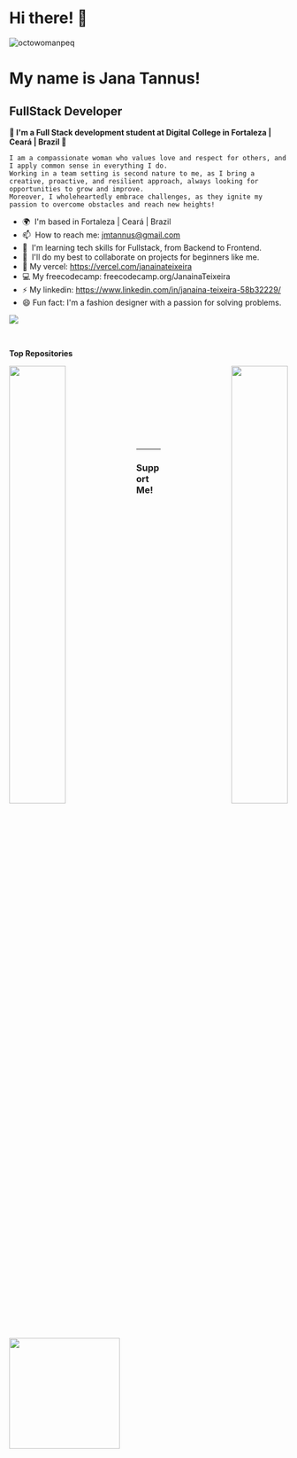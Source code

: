 # Hi there! 🌻

![octowomanpeq](https://github.com/Janainateixeira/janainateixeira/assets/61756665/6d54397a-8a77-4c49-a230-5b4ed21e2ab5)

My name is Jana Tannus!
==========================================================================================

FullStack Developer 
----------------------------------

**🌵 I'm a Full Stack development student at Digital College in Fortaleza | Ceará | Brazil 🌻** 

```
I am a compassionate woman who values love and respect for others, and I apply common sense in everything I do. 
Working in a team setting is second nature to me, as I bring a creative, proactive, and resilient approach, always looking for opportunities to grow and improve. 
Moreover, I wholeheartedly embrace challenges, as they ignite my passion to overcome obstacles and reach new heights!
```

* 🌍  I'm based in Fortaleza | Ceará | Brazil
* 📫  How to reach me: [jmtannus@gmail.com](mailto:jmtannus@gmail.com)
* 🌱  I'm learning tech skills for Fullstack, from Backend to Frontend.
* 🤝  I'll do my best to collaborate on projects for beginners like me.
* 📁  My vercel: https://vercel.com/janainateixeira
* 💻  My freecodecamp: freecodecamp.org/JanainaTeixeira
* ⚡  My linkedin: https://www.linkedin.com/in/janaina-teixeira-58b32229/
* 😄  Fun fact: I'm a fashion designer with a passion for solving problems. 

![](https://cdn.dribbble.com/users/525908/screenshots/2901614/media/deabc994ee090b67c54d5cbb4cd16b75.png?compress=1&resize=768x576&vertical=top)

<br>

<b>Top Repositories</b>

<p width="70%" align="center"><a href="https://github.com/Janainateixeira/janainateixeira" align="left"><img align="left" width="45%" src="https://github-readme-stats.vercel.app/api/pin/?username=janainateixeira&repo=janainateixeira&title_color=0891b2&text_color=ffffff&icon_color=0891b2&bg_color=1c1917&hide_border=true&locale=en" /></a><a href="https://github.com/Janainateixeira/janainateixeira.github.io" align="right"><img align="right" width="45%" src="https://github-readme-stats.vercel.app/api/pin/?username=janainateixeira&repo=janainateixeira.github.io&title_color=0891b2&text_color=ffffff&icon_color=0891b2&bg_color=1c1917&hide_border=true&locale=en" /></a></p>

<br /><br /><br /><br /><br /><br /><br /><br />

---

### Support Me!

<a href="https://www.buymeacoffee.com/jmtannus"><img src="https://cdn.buymeacoffee.com/buttons/v2/default-yellow.png" width="200" />

